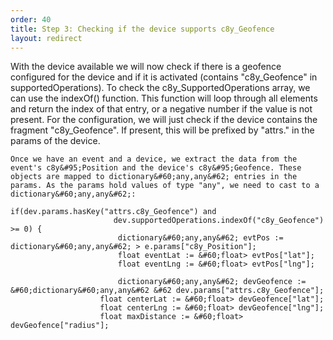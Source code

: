 ```yaml
---
order: 40
title: Step 3: Checking if the device supports c8y_Geofence
layout: redirect
---
```


With the device available we will now check if there is a geofence configured for the device and if it is activated (contains "c8y&#95;Geofence" in supportedOperations). To check the c8y&#95;SupportedOperations array, we can use the indexOf() function. This function will loop through all elements and return the index of that entry, or a negative number if the value is not present. For the configuration, we will just check if the device contains the fragment "c8y&#95;Geofence". If present, this will be prefixed by "attrs." in the params of the device.

	Once we have an event and a device, we extract the data from the event's c8y&#95;Position and the device's c8y&#95;Geofence. These objects are mapped to dictionary&#60;any,any&#62; entries in the params. As the params hold values of type "any", we need to cast to a dictionary&#60;any,any&#62;:
	
	if(dev.params.hasKey("attrs.c8y_Geofence") and 
						   dev.supportedOperations.indexOf("c8y_Geofence") >= 0) {
							dictionary&#60;any,any&#62; evtPos := dictionary&#60;any,any&#62; > e.params["c8y_Position"];
							float eventLat := &#60;float> evtPos["lat"];
							float eventLng := &#60;float> evtPos["lng"];
	
							dictionary&#60;any,any&#62; devGeofence := &#60;dictionary&#60;any,any&#62 &#62 dev.params["attrs.c8y_Geofence"];
						float centerLat := &#60;float> devGeofence["lat"];
						float centerLng := &#60;float> devGeofence["lng"];
						float maxDistance := &#60;float> devGeofence["radius"];

